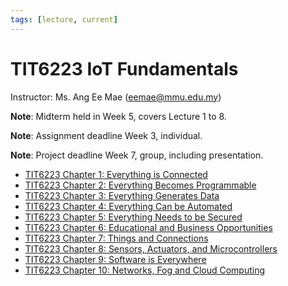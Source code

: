 ```yaml
---
tags: [lecture, current]
---
```


# TIT6223 IoT Fundamentals

Instructor: Ms. Ang Ee Mae (eemae@mmu.edu.my)

**Note**: Midterm held in Week 5, covers Lecture 1 to 8.

**Note**: Assignment deadline Week 3, individual.

**Note**: Project deadline Week 7, group, including presentation.

- [TIT6223 Chapter 1: Everything is Connected](202408142313.md)
- [TIT6223 Chapter 2: Everything Becomes Programmable](202408142334.md)
- [TIT6223 Chapter 3: Everything Generates Data](202409092334.md)
- [TIT6223 Chapter 4: Everything Can be Automated](202409100035.md)
- [TIT6223 Chapter 5: Everything Needs to be Secured](202409101300.md)
- [TIT6223 Chapter 6: Educational and Business Opportunities](202409101332.md)
- [TIT6223 Chapter 7: Things and Connections](202409101337.md)
- [TIT6223 Chapter 8: Sensors, Actuators, and Microcontrollers](202409101423.md)
- [TIT6223 Chapter 9: Software is Everywhere](202409131115.md)
- [TIT6223 Chapter 10: Networks, Fog and Cloud Computing](202409131120.md)
